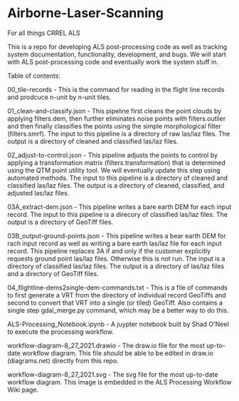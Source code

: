 # Airborne-Laser-Scanning
For all things CRREL ALS

This is a repo for developing ALS post-processing code as well as tracking system documentation, functionality, development, and bugs. We will start with ALS post-processing code and eventually work the system stuff in. 

Table of contents:

00_tile-records - This is the command for reading in the flight line records and prodcuce n-unit by n-unit tiles.

01_clean-and-classify.json - This pipeline first cleans the point clouds by applying filters.dem, then further eliminates noise points with filters.outlier and then finally classifies the points using the simple morphological filter (filters.smrf). The input to this pipeline is a directory of raw las/laz files. The output is a directory of cleaned and classified las/laz files.

02_adjust-to-control.json - This pipeline adjusts the points to control by applying a transformation matrix (filters.transformation) that is determined using the QTM point utility tool. We will eventually update this step using automated methods. The input to this pipeline is a directory of cleaned and classified las/laz files. The output is a directory of cleaned, classified, and adjusted las/laz files.

03A_extract-dem.json - This pipeline writes a bare earth DEM for each input record. The input to this pipeline is a direcory of classified las/laz files. The output is a directory of GeoTiff files.

03B_output-ground-points.json - This pipeline writes a bear earth DEM for rach input record as well as writing a bare earth las/laz file for each input record. This pipeline replaces 3A if and only if the customer explicitly requests ground point las/laz files. Otherwise this is not run. The input is a directory of classified las/laz files. The output is a directory of las/laz files and a directory of GeoTiff files. 

04_flightline-dems2single-dem-commands.txt - This is a file of commands to first generate a VRT from the directory of individual record GeoTiffs and second to convert that VRT into a single (or tiled) GeoTiff. Also contains a single step gdal_merge.py command, which may be a better way to do this.

ALS-Processing_Notebook.ipynb - A juypter notebook built by Shad O'Neel to execute the processing workflow.

workflow-diagram-8_27_2021.drawio - The draw.io file for the most up-to-date workflow diagram. This file *should* be able to be edited in draw.io (diagrams.net) directly from this repo.

workflow-diagram-8_27_2021.svg - The svg file for the most up-to-date workflow diagram. This image is embedded in the ALS Processing Workflow Wiki page. 
